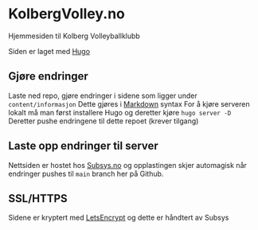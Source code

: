 # KolbergVolley.no

Hjemmesiden til Kolberg Volleyballklubb

Siden er laget med [Hugo](https://gohugo.io/)

## Gjøre endringer

Laste ned repo, gjøre endringer i sidene som ligger under `content/informasjon`
Dette gjøres i [Markdown](https://www.markdownguide.org/) syntax
For å kjøre serveren lokalt må man først installere Hugo og deretter kjøre `hugo server -D`
Deretter pushe endringene til dette repoet (krever tilgang)

## Laste opp endringer til server

Nettsiden er hostet hos [Subsys.no](https://subsys.no/) og opplastingen skjer automagisk
når endringer pushes til `main` branch her på Github.

## SSL/HTTPS

Sidene er kryptert med [LetsEncrypt](https://letsencrypt.org/) og dette er håndtert av Subsys
